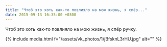 ```yaml
---
title: "Чтоб это хоть как-то повлияло на мою жизнь, я спёр..."
date: 2015-09-13 16:35:00 +0300
---
```


Чтоб это хоть как-то повлияло на мою жизнь, я спёр ручку.

{% include media.html f="/assets/vk_photos/1/jBfsknL3rHU.jpg" alt="" %}
